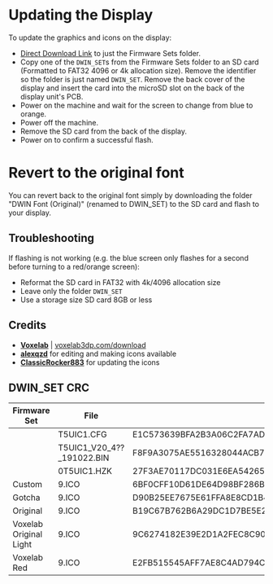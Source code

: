 # Updating the Display

To update the graphics and icons on the display:

- [Direct Download Link](https://minhaskamal.github.io/DownGit/#/home?url=https://github.com/classicrocker883/MRiscoCProUI/tree/HEAD/display%20assets/Aquila%20Display%20Firmware/Firmware%20Sets) to just the Firmware Sets folder.
- Copy one of the `DWIN_SET`s from the Firmware Sets folder to an SD card (Formatted to FAT32 4096 or 4k allocation size). Remove the identifier so the folder is just named `DWIN_SET`. Remove the back cover of the display and insert the card into the microSD slot on the back of the display unit's PCB.
- Power on the machine and wait for the screen to change from blue to orange.
- Power off the machine.
- Remove the SD card from the back of the display.
- Power on to confirm a successful flash.

# Revert to the original font
You can revert back to the original font simply by downloading the folder "DWIN Font (Original)" (renamed to DWIN_SET) to the SD card and flash to your display.

## Troubleshooting
If flashing is not working (e.g. the blue screen only flashes for a second before turning to a red/orange screen):
- Reformat the SD card in FAT32 with 4k/4096 allocation size
- Leave only the folder `DWIN_SET`
- Use a storage size SD card 8GB or less

## Credits
- [**Voxelab**](https://github.com/Voxelab-64) | [voxelab3dp.com/download](https://www.voxelab3dp.com/download)
- [**alexqzd**](https://github.com/alexqzd) for editing and making icons available
- [**ClassicRocker883**](https://github.com/classicrocker883) for updating the icons

## DWIN_SET CRC
|  Firmware Set        |File                        | SHA-256
|----------------------|----------------------------|-----------------------
|                      |T5UIC1.CFG                  | E1C573639BFA2B3A06C2FA7AD3CAB483653DD3DC383217FF653FAB3145458095
|                      |T5UIC1_V20_4??_191022.BIN   | F8F9A3075AE5516328044ACB79CA522753133B66F1ECBD108E7B5DB2F3FF2FE5
|                      |0T5UIC1.HZK                 | 27F3AE70117DC031E6EA542654CA03B89BB9A0592B23AA9B7E452C35583C0108
|Custom                |9.ICO                       | 6BF0CFF10D61DE64D98BF286B0B60EE91FA88B0CA7FC7AF777CB6C9C71F15F1C
|Gotcha                |9.ICO                       | D90B25EE7675E61FFA8E8CD1B4E9435DFD4A51FADC767D291B50064C005AA8B4
|Original              |9.ICO                       | B19C67B762B6A29DC1D7BE5E2A5EDCD58E31EC40BC28125A2F361986BE019000
|Voxelab Original Light|9.ICO                       | 9C6274182E39E2D1A2FEC8C907C10F9590AFD16ABEB4027B2ADB560A642FBB8A
|Voxelab Red           |9.ICO                       | E2FB515545AFF7AE8C4AD794CDAEFA4E1A8B5E9E84A3CAD6B04898F68ECDD5B5